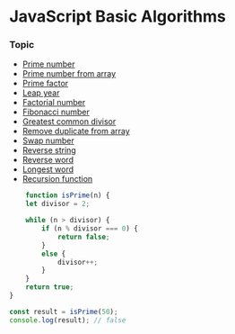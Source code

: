 # JavaScript Basic Algorithms

### Topic

- <a href="http://">Prime number</a>
- <a href="http://">Prime number from array</a>
- <a href="http://">Prime factor</a>
- <a href="http://">Leap year</a>
- <a href="http://">Factorial number</a>
- <a href="http://">Fibonacci number</a>
- <a href="http://">Greatest common divisor</a>
- <a href="http://">Remove duplicate from array</a>
- <a href="http://">Swap number</a>
- <a href="http://">Reverse string</a>
- <a href="http://">Reverse word</a>
- <a href="http://">Longest word</a>
- <a href="http://">Recursion function</a>

```js
    function isPrime(n) {
    let divisor = 2;

    while (n > divisor) {
        if (n % divisor === 0) {
            return false;
        }
        else {
            divisor++;
        }
    }
    return true;
}

const result = isPrime(50);
console.log(result); // false 
```
